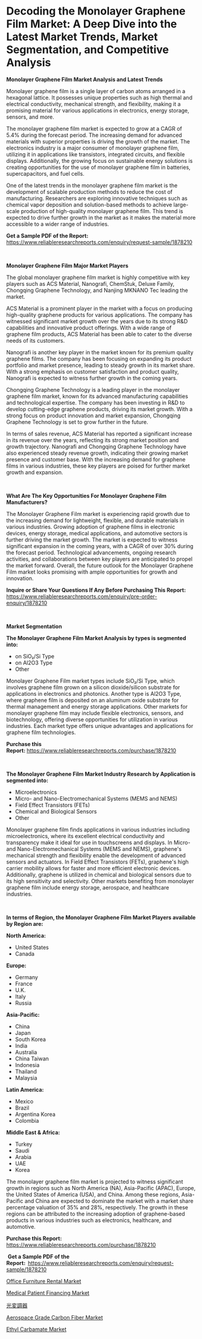 <p><h1>Decoding the Monolayer Graphene Film Market: A Deep Dive into the Latest Market Trends, Market Segmentation, and Competitive Analysis</h1></p><p><strong>Monolayer Graphene Film Market Analysis and Latest Trends</strong></p>
<p><p>Monolayer graphene film is a single layer of carbon atoms arranged in a hexagonal lattice. It possesses unique properties such as high thermal and electrical conductivity, mechanical strength, and flexibility, making it a promising material for various applications in electronics, energy storage, sensors, and more.</p><p>The monolayer graphene film market is expected to grow at a CAGR of 5.4% during the forecast period. The increasing demand for advanced materials with superior properties is driving the growth of the market. The electronics industry is a major consumer of monolayer graphene film, utilizing it in applications like transistors, integrated circuits, and flexible displays. Additionally, the growing focus on sustainable energy solutions is creating opportunities for the use of monolayer graphene film in batteries, supercapacitors, and fuel cells.</p><p>One of the latest trends in the monolayer graphene film market is the development of scalable production methods to reduce the cost of manufacturing. Researchers are exploring innovative techniques such as chemical vapor deposition and solution-based methods to achieve large-scale production of high-quality monolayer graphene film. This trend is expected to drive further growth in the market as it makes the material more accessible to a wider range of industries.</p></p>
<p><strong>Get a Sample PDF of the Report:&nbsp;</strong> <a href="https://www.reliableresearchreports.com/enquiry/request-sample/1878210">https://www.reliableresearchreports.com/enquiry/request-sample/1878210</a></p>
<p>&nbsp;</p>
<p><strong>Monolayer Graphene Film Major Market Players</strong></p>
<p><p>The global monolayer graphene film market is highly competitive with key players such as ACS Material, Nanografi, ChemStuk, Deluxe Family, Chongqing Graphene Technology, and Nanjing MKNANO Tec leading the market. </p><p>ACS Material is a prominent player in the market with a focus on producing high-quality graphene products for various applications. The company has witnessed significant market growth over the years due to its strong R&D capabilities and innovative product offerings. With a wide range of graphene film products, ACS Material has been able to cater to the diverse needs of its customers.</p><p>Nanografi is another key player in the market known for its premium quality graphene films. The company has been focusing on expanding its product portfolio and market presence, leading to steady growth in its market share. With a strong emphasis on customer satisfaction and product quality, Nanografi is expected to witness further growth in the coming years.</p><p>Chongqing Graphene Technology is a leading player in the monolayer graphene film market, known for its advanced manufacturing capabilities and technological expertise. The company has been investing in R&D to develop cutting-edge graphene products, driving its market growth. With a strong focus on product innovation and market expansion, Chongqing Graphene Technology is set to grow further in the future.</p><p>In terms of sales revenue, ACS Material has reported a significant increase in its revenue over the years, reflecting its strong market position and growth trajectory. Nanografi and Chongqing Graphene Technology have also experienced steady revenue growth, indicating their growing market presence and customer base. With the increasing demand for graphene films in various industries, these key players are poised for further market growth and expansion.</p></p>
<p>&nbsp;</p>
<p><strong>What Are The Key Opportunities For Monolayer Graphene Film Manufacturers?</strong></p>
<p><p>The Monolayer Graphene Film market is experiencing rapid growth due to the increasing demand for lightweight, flexible, and durable materials in various industries. Growing adoption of graphene films in electronic devices, energy storage, medical applications, and automotive sectors is further driving the market growth. The market is expected to witness significant expansion in the coming years, with a CAGR of over 30% during the forecast period. Technological advancements, ongoing research activities, and collaborations between key players are anticipated to propel the market forward. Overall, the future outlook for the Monolayer Graphene Film market looks promising with ample opportunities for growth and innovation.</p></p>
<p><strong>Inquire or Share Your Questions If Any Before Purchasing This Report:</strong> <a href="https://www.reliableresearchreports.com/enquiry/pre-order-enquiry/1878210">https://www.reliableresearchreports.com/enquiry/pre-order-enquiry/1878210</a></p>
<p>&nbsp;</p>
<p><strong>Market Segmentation</strong></p>
<p><strong>The Monolayer Graphene Film Market Analysis by types is segmented into:</strong></p>
<p><ul><li>on SiO₂/Si Type</li><li>on Al2O3 Type</li><li>Other</li></ul></p>
<p><p>Monolayer Graphene Film market types include SiO₂/Si Type, which involves graphene film grown on a silicon dioxide/silicon substrate for applications in electronics and photonics. Another type is Al2O3 Type, where graphene film is deposited on an aluminum oxide substrate for thermal management and energy storage applications. Other markets for monolayer graphene film may include flexible electronics, sensors, and biotechnology, offering diverse opportunities for utilization in various industries. Each market type offers unique advantages and applications for graphene film technologies.</p></p>
<p><strong>Purchase this Report:&nbsp;</strong><a href="https://www.reliableresearchreports.com/purchase/1878210">https://www.reliableresearchreports.com/purchase/1878210</a></p>
<p>&nbsp;</p>
<p><strong>The Monolayer Graphene Film Market Industry Research by Application is segmented into:</strong></p>
<p><ul><li>Microelectronics</li><li>Micro- and Nano-Electromechanical Systems (MEMS and NEMS)</li><li>Field Effect Transistors (FETs)</li><li>Chemical and Biological Sensors</li><li>Other</li></ul></p>
<p><p>Monolayer graphene film finds applications in various industries including microelectronics, where its excellent electrical conductivity and transparency make it ideal for use in touchscreens and displays. In Micro- and Nano-Electromechanical Systems (MEMS and NEMS), graphene's mechanical strength and flexibility enable the development of advanced sensors and actuators. In Field Effect Transistors (FETs), graphene's high carrier mobility allows for faster and more efficient electronic devices. Additionally, graphene is utilized in chemical and biological sensors due to its high sensitivity and selectivity. Other markets benefiting from monolayer graphene film include energy storage, aerospace, and healthcare industries.</p></p>
<p>&nbsp;</p>
<p><strong>In terms of Region, the Monolayer Graphene Film Market Players available by Region are:</strong></p>
<p>
    <p> <strong> North America: </strong>
        <ul>
            <li>United States</li>
            <li>Canada</li>
        </ul>
        </p> 
    <p> <strong> Europe: </strong>
        <ul>
            <li>Germany</li>
            <li>France</li>
            <li>U.K.</li>
            <li>Italy</li>
            <li>Russia</li>
        </ul>
        </p> 
    <p> <strong> Asia-Pacific: </strong>
        <ul>
            <li>China</li>
            <li>Japan</li>
            <li>South Korea</li>
            <li>India</li>
            <li>Australia</li>
            <li>China Taiwan</li>
            <li>Indonesia</li>
            <li>Thailand</li>
            <li>Malaysia</li>
        </ul>
        </p> 
    <p> <strong> Latin America: </strong>
        <ul>
            <li>Mexico</li>
            <li>Brazil</li>
            <li>Argentina Korea</li>
            <li>Colombia</li>
        </ul>
        </p> 
    <p> <strong> Middle East & Africa: </strong>
        <ul>
            <li>Turkey</li>
            <li>Saudi</li>
            <li>Arabia</li>
            <li>UAE</li>
            <li>Korea</li>
        </ul>
    </p>
    </p>
<p><p>The monolayer graphene film market is projected to witness significant growth in regions such as North America (NA), Asia-Pacific (APAC), Europe, the United States of America (USA), and China. Among these regions, Asia-Pacific and China are expected to dominate the market with a market share percentage valuation of 35% and 28%, respectively. The growth in these regions can be attributed to the increasing adoption of graphene-based products in various industries such as electronics, healthcare, and automotive.</p></p>
<p><strong>Purchase this Report: </strong><a href="https://www.reliableresearchreports.com/purchase/1878210">https://www.reliableresearchreports.com/purchase/1878210</a></p>
<p>&nbsp;<strong>Get a Sample PDF of the Report:&nbsp;&nbsp;</strong><a href="https://www.reliableresearchreports.com/enquiry/request-sample/1878210">https://www.reliableresearchreports.com/enquiry/request-sample/1878210</a></p>
<p><strong></strong></p>
<p><p><a href="https://issuu.com/reportprime-2/docs/office-furniture-rental-market-size-2030.pptx">Office Furniture Rental Market</a></p><p><a href="https://issuu.com/reportprime-2/docs/medical-patient-financing-market-size-2030.pptx">Medical Patient Financing Market</a></p><p><a href="https://github.com/avwofrml53535/Market-Research-Report-List-1/blob/main/1406903192651.md">光変調器</a></p><p><a href="https://github.com/santosh758595/Market-Research-Report-List-3/blob/main/aerospace-grade-carbon-fiber-market.md">Aerospace Grade Carbon Fiber Market</a></p><p><a href="https://github.com/mbisetmhermsr/Market-Research-Report-List-1/blob/main/ethyl-carbamate-market.md">Ethyl Carbamate Market</a></p></p>